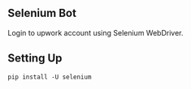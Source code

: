 ## Selenium Bot

Login to upwork account using Selenium WebDriver.

## Setting Up

```
pip install -U selenium

```